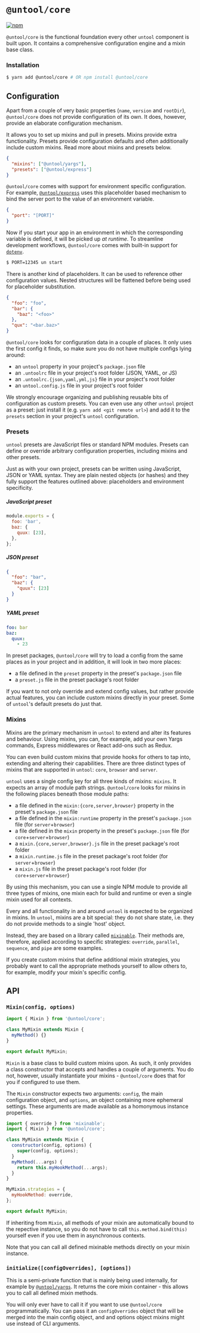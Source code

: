 # `@untool/core`

[![npm](https://img.shields.io/npm/v/@untool%2Fcore.svg)](https://www.npmjs.com/package/@untool%2Fcore)

`@untool/core` is the functional foundation every other `untool` component is built upon. It contains a comprehensive configuration engine and a mixin base class.

### Installation

```bash
$ yarn add @untool/core # OR npm install @untool/core
```

## Configuration

Apart from a couple of very basic properties (`name`, `version` and `rootDir`), `@untool/core` does not provide configuration of its own. It does, however, provide an elaborate configuration mechanism.

It allows you to set up mixins and pull in presets. Mixins provide extra functionality. Presets provide configuration defaults and often additionally include custom mixins. Read more about mixins and presets below.

```json
{
  "mixins": ["@untool/yargs"],
  "presets": ["@untool/express"]
}
```

`@untool/core` comes with support for environment specific configuration. For example, [`@untool/express`](https://github.com/untool/untool/blob/master/packages/express/README.md) uses this placeholder based mechanism to bind the server port to the value of an environment variable.

```json
{
  "port": "[PORT]"
}
```

Now if you start your app in an environment in which the corresponding variable is defined, it will be picked up _at runtime_. To streamline development workflows, `@untool/core` comes with built-in support for [`dotenv`](https://github.com/motdotla/dotenv).

```bash
$ PORT=12345 un start
```

There is another kind of placeholders. It can be used to reference other configuration values. Nested structures will be flattened before being used for placeholder substitution.

```json
{
  "foo": "foo",
  "bar": {
    "baz": "<foo>"
  },
  "qux": "<bar.baz>"
}
```

`@untool/core` looks for configuration data in a couple of places. It only uses the first config it finds, so make sure you do not have multiple configs lying around:

- an `untool` property in your project's `package.json` file
- an `.untoolrc` file in your project's root folder (JSON, YAML, or JS)
- an `.untoolrc.{json,yaml,yml,js}` file in your project's root folder
- an `untool.config.js` file in your project's root folder

We strongly encourage organizing and publishing reusable bits of configuration as custom presets. You can even use any other `untool` project as a preset: just install it (e.g. `yarn add <git remote url>`) and add it to the `presets` section in your project's `untool` configuration.

### Presets

`untool` presets are JavaScript files or standard NPM modules. Presets can define or override arbitrary configuration properties, including mixins and other presets.

Just as with your own project, presets can be written using JavaScript, JSON or YAML syntax. They are plain nested objects (or hashes) and they fully support the features outlined above: placeholders and environment specificity.

##### JavaScript preset

```javascript
module.exports = {
  foo: 'bar',
  baz: {
    quux: [23],
  },
};
```

##### JSON preset

```json
{
  "foo": "bar",
  "baz": {
    "quux": [23]
  }
}
```

##### YAML preset

```yaml
foo: bar
baz:
  quux:
    - 23
```

In preset packages, `@untool/core` will try to load a config from the same places as in your project and in addition, it will look in two more places:

- a file defined in the `preset` property in the preset's `package.json` file
- a `preset.js` file in the preset package's root folder

If you want to not only override and extend config values, but rather provide actual features, you can include custom mixins directly in your preset. Some of `untool`'s default presets do just that.

### Mixins

Mixins are the primary mechanism in `untool` to extend and alter its features and behaviour. Using mixins, you can, for example, add your own Yargs commands, Express middlewares or React add-ons such as Redux.

You can even build custom mixins that provide hooks for others to tap into, extending and altering their capabilities. There are three distinct types of mixins that are supported in `untool`: `core`, `browser` and `server`.

`untool` uses a single config key for all three kinds of mixins: `mixins`. It expects an array of module path strings. `@untool/core` looks for mixins in the following places beneath those module paths:

- a file defined in the `mixin:{core,server,browser}` property in the preset's `package.json` file
- a file defined in the `mixin:runtime` property in the preset's `package.json` file (for `server`+`browser`)
- a file defined in the `mixin` property in the preset's `package.json` file (for `core`+`server`+`browser`)
- a `mixin.{core,server,browser}.js` file in the preset package's root folder
- a `mixin.runtime.js` file in the preset package's root folder (for `server`+`browser`)
- a `mixin.js` file in the preset package's root folder (for `core`+`server`+`browser`)

By using this mechanism, you can use a single NPM module to provide all three types of mixins, one mixin each for build and runtime or even a single mixin used for all contexts.

Every and all functionality in and around `untool` is expected to be organized in mixins. In `untool`, mixins are a bit special: they do not share state, i.e. they do not provide methods to a single 'host' object.

Instead, they are based on a library called [`mixinable`](https://github.com/untool/mixinable). Their methods are, therefore, applied according to specific strategies: `override`, `parallel`, `sequence`, and `pipe` are some examples.

If you create custom mixins that define additional mixin strategies, you probably want to call the appropriate methods yourself to allow others to, for example, modify your mixin's specific config.

## API

### `Mixin(config, options)`

```javascript
import { Mixin } from '@untool/core';

class MyMixin extends Mixin {
  myMethod() {}
}

export default MyMixin;
```

`Mixin` is a base class to build custom mixins upon. As such, it only provides a class constructor that accepts and handles a couple of arguments. You do not, however, usually instantiate your mixins - `@untool/core` does that for you if configured to use them.

The `Mixin` constructor expects two arguments: `config`, the main configuration object, and `options`, an object containing more ephemeral settings. These arguments are made available as a homonymous instance properties.

```javascript
import { override } from 'mixinable';
import { Mixin } from '@untool/core';

class MyMixin extends Mixin {
  constructor(config, options) {
    super(config, options);
  }
  myMethod(...args) {
    return this.myHookMethod(...args);
  }
}

MyMixin.strategies = {
  myHookMethod: override,
};

export default MyMixin;
```

If inheriting from `Mixin`, all methods of your mixin are automatically bound to the repective instance, so you do not have to call `this.method.bind(this)` yourself even if you use them in asynchronous contexts.

Note that you can call all defined mixinable methods directly on your mixin instance.

### `initialize([configOverrides], [options])`

This is a semi-private function that is mainly being used internally, for example by [`@untool/yargs`](https://github.com/untool/untool/blob/master/packages/yargs/README.md). It returns the core mixin container - this allows you to call all defined mixin methods.

You will only ever have to call it if you want to use `@untool/core` programmatically. You can pass it an `configOverrides` object that will be merged into the main config object, and and options object mixins might use instead of CLI arguments.
